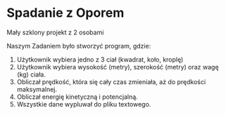 # Spadanie z Oporem
Mały szklony projekt z 2 osobami

Naszym Zadaniem było stworzyć program, gdzie:
1. Użytkownik wybiera jedno z 3 ciał (kwadrat, koło, kroplę)
2. Użytkownik wybiera wysokość (metry), szerokość (metry) oraz wagę (kg) ciała.
3. Obliczał prędkość, która się cały czas zmieniała, aż do prędkości maksymalnej.
4. Obliczał energię kinetyczną i potencjalną.
5. Wszystkie dane wypluwał do pliku textowego.
